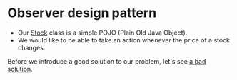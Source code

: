 # Observer design pattern

 * Our [Stock](src/csc301/observerExample/Stock.java) class is a simple POJO (Plain Old Java Object).     
 * We would like to be able to take an action whenever the price of a stock changes.

Before we introduce a good solution to our problem, let's see [a bad solution](https://github.com/csc301-fall-2015/observer-and-adapter-example/tree/bad-example).
